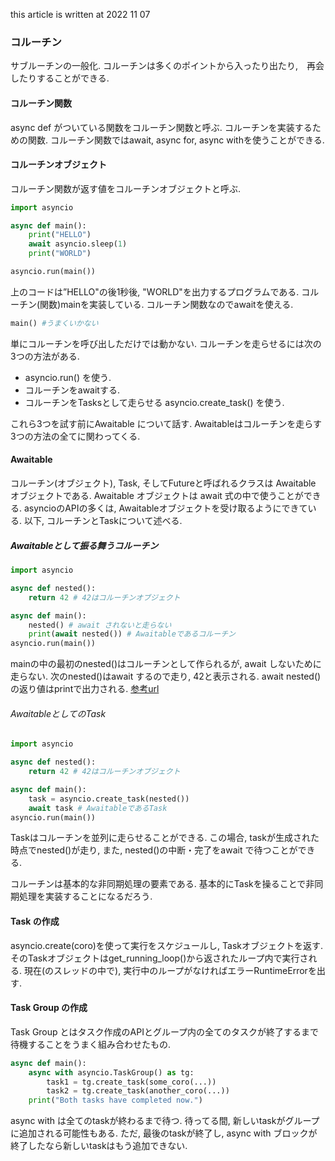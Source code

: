 <!--
title: asyncioの翻訳memo
tags: クソ記事,初心者
private: false
-->

this article is written at 2022 11 07


### コルーチン
サブルーチンの一般化.
コルーチンは多くのポイントから入ったり出たり,　再会したりすることができる.

#### コルーチン関数
async def がついている関数をコルーチン関数と呼ぶ.
コルーチンを実装するための関数.
コルーチン関数ではawait, async for, async withを使うことができる.

#### コルーチンオブジェクト
コルーチン関数が返す値をコルーチンオブジェクトと呼ぶ.

```python:c1.py
import asyncio

async def main():
    print("HELLO")
    await asyncio.sleep(1)
    print("WORLD")

asyncio.run(main())
```
上のコードは”HELLO"の後1秒後, "WORLD"を出力するプログラムである.
コルーチン(関数)mainを実装している.
コルーチン関数なのでawaitを使える.

```python:c1-1.py
main() #うまくいかない
```
単にコルーチンを呼び出しただけでは動かない.
コルーチンを走らせるには次の3つの方法がある.

- asyncio.run() を使う.
- コルーチンをawaitする.
- コルーチンをTasksとして走らせる asyncio.create_task() を使う.

これら3つを試す前にAwaitable について話す.
Awaitableはコルーチンを走らす3つの方法の全てに関わってくる.

#### Awaitable
コルーチン(オブジェクト), Task, そしてFutureと呼ばれるクラスは Awaitable オブジェクトである.
Awaitable オブジェクトは await 式の中で使うことができる.
asyncioのAPIの多くは, Awaitableオブジェクトを受け取るようにできている.
以下, コルーチンとTaskについて述べる.

##### Awaitableとして振る舞うコルーチン
```python:c2.py
import asyncio

async def nested():
    return 42 # 42はコルーチンオブジェクト

async def main():
    nested() # await されないと走らない
    print(await nested()) # Awaitableであるコルーチン
asyncio.run(main())
```
mainの中の最初のnested()はコルーチンとして作られるが, await しないために走らない.
次のnested()はawait するので走り, 42と表示される.
await nested()の返り値はprintで出力される.
[参考url](https://qiita.com/everylittle/items/57da997d9e0507050085)

###### AwaitableとしてのTask
```python:c2-2.py
import asyncio

async def nested():
    return 42 # 42はコルーチンオブジェクト

async def main():
    task = asyncio.create_task(nested())
    await task # AwaitableであるTask
asyncio.run(main())
```
Taskはコルーチンを並列に走らせることができる.
この場合, taskが生成された時点でnested()が走り, また, nested()の中断・完了をawait で待つことができる.


コルーチンは基本的な非同期処理の要素である.
基本的にTaskを操ることで非同期処理を実装することになるだろう.

#### Task の作成
asyncio.create(coro)を使って実行をスケジュールし, Taskオブジェクトを返す.
そのTaskオブジェクトはget_running_loop()から返されたループ内で実行される.
現在(のスレッドの中で), 実行中のループがなければエラーRuntimeErrorを出す.

#### Task Group の作成
Task Group とはタスク作成のAPIとグループ内の全てのタスクが終了するまで待機することをうまく組み合わせたもの.
```python:c3.py
async def main():
    async with asyncio.TaskGroup() as tg:
        task1 = tg.create_task(some_coro(...))
        task2 = tg.create_task(another_coro(...))
    print("Both tasks have completed now.")
```
async with は全てのtaskが終わるまで待つ.
待ってる間, 新しいtaskがグループに追加される可能性もある.
ただ, 最後のtaskが終了し, async with ブロックが終了したなら新しいtaskはもう追加できない.
